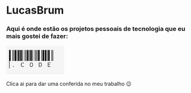 # LucasBrum



### Aqui é onde estão os projetos pessoais de tecnologia que eu mais gostei de fazer:


[![Logo](img/code.png)](https://lucas-brum.github.io/LucasBrum/ )


Clica ai para dar uma conferida no meu trabalho 😉

